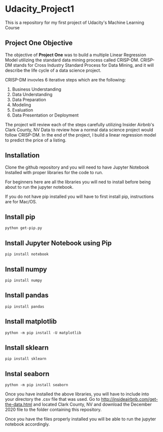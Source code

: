 # Udacity_Project1
This is a repository for my first project of Udacity's Machine Learning Course

## Project One Objective
The objective of **Project One** was to build a multiple Linear Regression Model utilizing the standard data mining process called CRISP-DM. CRISP-DM stands for Cross Industry Standard Process for Data Mining, and it will describe the life cycle of a data science project. 

CRISP-DM invovles 6 iterative steps which are the following:
1. Business Understanding
2. Data Understanding
3. Data Preparation
4. Modeling
5. Evaluation
6. Data Presentation or Deployment

The project will review each of the steps carefully utilizing Insider Airbnb's Clark County, NV Data to review how a normal data science project would follow CRISP-DM. In the end of the project, I build a linear regression model to predict the price of a listing.

## Installation
Clone the github repository and you will need to have Jupyter Notebook Installed with proper libraries for the code to run.

For beginners here are all the libraries you will ned to install before being about to run the jupyter notebook.

If you do not have pip installed you will have to first install pip, instructions are for Mac/OS.

## Install pip
```
python get-pip.py
```

## Install Jupyter Notebook using Pip
```
pip install notebook
```
## Install numpy
```
pip install numpy
```

## Install pandas
```
pip install pandas
```

## Install matplotlib
```
python -m pip install -U matplotlib
```

## Install sklearn
```
pip install sklearn
```
## Instal seaborn
``` 
python -m pip install seaborn
```

Once you have installed the above libraries, you will have to include into your directory the .csv file that was used.
Go to http://insideairbnb.com/get-the-data.html and located Clark County, NV and download the December 2020 file to the folder containing this repository. 


Once you have the files properly installed you will be able to run the jupyter notebook accordingly. 






